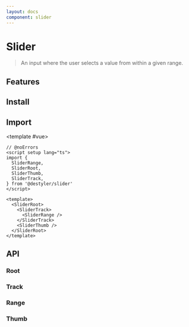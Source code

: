 ```yaml
---
layout: docs
component: slider
---
```


# Slider

> An input where the user selects a value from within a given range.

<Preview name="slider" />

## Features

<Features :lists="[
  'Can be controlled or uncontrolled.',
  'Supports multiple thumbs.',
  'Supports a minimum value between thumbs.',
  'Supports touch or click on track to update value.',
  'Supports Right to Left direction.',
  'Full keyboard navigation.',
]" />

## Install

<CodeGroupPackage name="@destyler/slider" />

## Import

<CodePreview :tabs="[
  {value: 'vue', label: 'index.vue', icon: 'vscode-icons:file-type-vue'}
]">

<template #vue>

```vue twoslash
// @noErrors
<script setup lang="ts">
import {
  SliderRange,
  SliderRoot,
  SliderThumb,
  SliderTrack,
} from '@destyler/slider'
</script>

<template>
  <SliderRoot>
    <SliderTrack>
      <SliderRange />
    </SliderTrack>
    <SliderThumb />
  </SliderRoot>
</template>
```

</template>

</CodePreview>

## API

### Root

<!--@include: ../../packages/components/slider/.docs/root.md-->

<Attribute
  :value="[
    {
      name: '[data-orientation]',
      value:`\'vertical\' | \'horizontal\'`
    },
    {
      name: '[data-disabled]',
      value:`Present when disabled`
    },
  ]"
/>

### Track

<!--@include: ../../packages/components/slider/.docs/track.md-->

<Attribute
  :value="[
    {
      name: '[data-orientation]',
      value:`\'vertical\' | \'horizontal\'`
    },
    {
      name: '[data-disabled]',
      value:`Present when disabled`
    },
  ]"
/>

### Range

<!--@include: ../../packages/components/slider/.docs/range.md-->

<Attribute
  :value="[
    {
      name: '[data-orientation]',
      value:`\'vertical\' | \'horizontal\'`
    },
    {
      name: '[data-disabled]',
      value:`Present when disabled`
    },
  ]"
/>

### Thumb

<!--@include: ../../packages/components/slider/.docs/thumb.md-->

<Attribute
  :value="[
    {
      name: '[data-orientation]',
      value:`\'vertical\' | \'horizontal\'`
    },
    {
      name: '[data-disabled]',
      value:`Present when disabled`
    },
  ]"
/>
